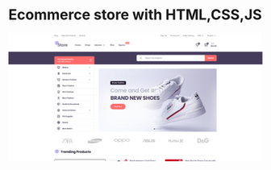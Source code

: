 # Ecommerce store with HTML,CSS,JS

![‌preview image](https://github.com/yaroofie/ecommerce-front-html-css-js/raw/master/preview.png)